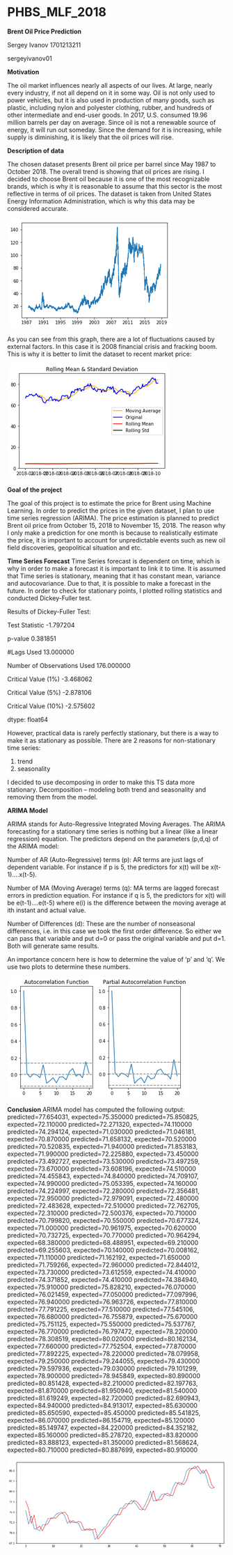 # PHBS_MLF_2018
**Brent Oil Price Prediction**

Sergey Ivanov 1701213211

sergeyivanov01


**Motivation**

The oil market influences nearly all aspects of our lives. At large, nearly every industry, if not all depend on it in some way. Oil is not only used to power vehicles, but it is also used in production of many goods, such as plastic, including nylon and polyester clothing, rubber, and hundreds of other intermediate and end-user goods. In 2017, U.S. consumed 19.96 million barrels per day on average. Since oil is not a renewable source of energy, it will run out someday. Since the demand for it is increasing, while supply is diminishing, it is likely that the oil prices will rise.


**Description of data**

The chosen dataset presents Brent oil price per barrel since May 1987 to October 2018. The overall trend is showing that oil prices are rising. I decided to choose Brent oil because it is one of the most recognizable brands, which is why it is reasonable to assume that this sector is the most reflective in terms of oil prices. The dataset is taken from United States Energy Information Administration, which is why this data may be considered accurate.


![1987-2018 BP](https://github.com/sergeyivanov01/PHBS_MLF_2018/blob/master/1987-2018%20price.png)


 As you can see from this graph, there are a lot of fluctuations caused by external factors. In this case it is 2008 financial crisis and fracking boom. This is why it is better to limit the dataset to recent market price:
 
 
![2018 Brent Oil Price](https://github.com/sergeyivanov01/PHBS_MLF_2018/blob/master/2018%20price.png)
 
 
**Goal of the project**

The goal of this project is to estimate the price for Brent using Machine Learning. In order to predict the prices in the given dataset, I plan to use time series regression (ARIMA). The price estimation is planned to predict Brent oil price from October 15, 2018 to November 15, 2018. The reason why I only make a prediction for one month is because to realistically estimate the price, it is important to account for unpredictable events such as new oil field discoveries, geopolitical situation and etc.

**Time Series Forecast**
Time Series forecast is dependent on time, which is why in order to make a forecast it is important to link it to time. It is assumed that Time series is stationary, meaning that it has constant mean, variance and autocovariance. Due to that, it is possible to make a forecast in the future. In order to check for stationary points, I plotted rolling statistics and conducted Dickey-Fuller test.

Results of Dickey-Fuller Test:

Test Statistic                  -1.797204

p-value                          0.381851

#Lags Used                      13.000000

Number of Observations Used    176.000000

Critical Value (1%)             -3.468062

Critical Value (5%)             -2.878106

Critical Value (10%)            -2.575602

dtype: float64


However, practical data is rarely perfectly stationary, but there is a way to make it as stationary as possible. There are 2 reasons for non-stationary time series:

1) trend
2) seasonality

I decided to use decomposing in order to make this TS data more stationary. Decomposition – modeling both trend and seasonality and removing them from the model.

**ARIMA Model**

ARIMA stands for Auto-Regressive Integrated Moving Averages. 
The ARIMA forecasting for a stationary time series is nothing but a linear (like a linear regression) equation. The predictors depend on the parameters (p,d,q) of the ARIMA model:

Number of AR (Auto-Regressive) terms (p): AR terms are just lags of dependent variable. For instance if p is 5, the predictors for x(t) will be x(t-1)….x(t-5).

Number of MA (Moving Average) terms (q): MA terms are lagged forecast errors in prediction equation. For instance if q is 5, the predictors for x(t) will be e(t-1)….e(t-5) where e(i) is the difference between the moving average at ith instant and actual value.

Number of Differences (d): These are the number of nonseasonal differences, i.e. in this case we took the first order difference. So either we can pass that variable and put d=0 or pass the original variable and put d=1. Both will generate same results.


An importance concern here is how to determine the value of ‘p’ and ‘q’. We use two plots to determine these numbers. 

![Autocorrelation and Partial Autocorrelation Function](https://github.com/sergeyivanov01/PHBS_MLF_2018/blob/master/2018%20autocorr.png)

**Conclusion**
ARIMA model has computed the following output:
predicted=77.654031, expected=75.350000
predicted=75.850825, expected=72.110000
predicted=72.271320, expected=74.110000
predicted=74.294124, expected=71.030000
predicted=71.046181, expected=70.870000
predicted=71.658132, expected=70.520000
predicted=70.520835, expected=71.940000
predicted=71.853183, expected=71.990000
predicted=72.225880, expected=73.450000
predicted=73.492727, expected=73.530000
predicted=73.497259, expected=73.670000
predicted=73.608196, expected=74.510000
predicted=74.455843, expected=74.840000
predicted=74.709107, expected=74.990000
predicted=75.053395, expected=74.160000
predicted=74.224997, expected=72.280000
predicted=72.356481, expected=72.950000
predicted=72.979091, expected=72.480000
predicted=72.483628, expected=72.510000
predicted=72.762705, expected=72.310000
predicted=72.500376, expected=70.710000
predicted=70.799820, expected=70.550000
predicted=70.677324, expected=71.000000
predicted=70.961975, expected=70.620000
predicted=70.732725, expected=70.770000
predicted=70.964294, expected=68.380000
predicted=68.488951, expected=69.210000
predicted=69.255603, expected=70.140000
predicted=70.008162, expected=71.110000
predicted=71.162192, expected=71.650000
predicted=71.759266, expected=72.960000
predicted=72.844012, expected=73.730000
predicted=73.612559, expected=74.410000
predicted=74.371852, expected=74.410000
predicted=74.384940, expected=75.910000
predicted=75.828210, expected=76.070000
predicted=76.021459, expected=77.050000
predicted=77.097996, expected=76.940000
predicted=76.963726, expected=77.810000
predicted=77.791225, expected=77.510000
predicted=77.545106, expected=76.680000
predicted=76.755879, expected=75.670000
predicted=75.751125, expected=75.550000
predicted=75.537767, expected=76.770000
predicted=76.797472, expected=78.220000
predicted=78.308519, expected=80.020000
predicted=80.162134, expected=77.660000
predicted=77.752504, expected=77.870000
predicted=77.892225, expected=78.220000
predicted=78.079958, expected=79.250000
predicted=79.244055, expected=79.430000
predicted=79.597936, expected=79.030000
predicted=79.101299, expected=78.900000
predicted=78.945849, expected=80.890000
predicted=80.851428, expected=82.210000
predicted=82.197763, expected=81.870000
predicted=81.950940, expected=81.540000
predicted=81.619249, expected=82.720000
predicted=82.690943, expected=84.940000
predicted=84.913017, expected=85.630000
predicted=85.650590, expected=85.450000
predicted=85.541825, expected=86.070000
predicted=86.154719, expected=85.120000
predicted=85.149747, expected=84.220000
predicted=84.352182, expected=85.160000
predicted=85.278720, expected=83.820000
predicted=83.888123, expected=81.350000
predicted=81.568624, expected=80.710000
predicted=80.887699, expected=80.910000

![ARIMA Prediction](https://github.com/sergeyivanov01/PHBS_MLF_2018/blob/master/ARIMA%20prediction.png)
